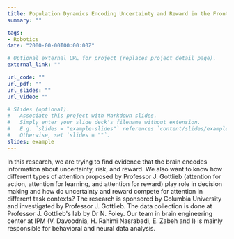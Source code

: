 ```yaml
---
title: Population Dynamics Encoding Uncertainty and Reward in the Fronto Parietal Cortex
summary: ""

tags:
- Robotics
date: "2000-00-00T00:00:00Z"

# Optional external URL for project (replaces project detail page).
external_link: ""

url_code: ""
url_pdf: ""
url_slides: ""
url_video: ""

# Slides (optional).
#   Associate this project with Markdown slides.
#   Simply enter your slide deck's filename without extension.
#   E.g. `slides = "example-slides"` references `content/slides/example-slides.md`.
#   Otherwise, set `slides = ""`.
slides: example
---
```


In this research, we are trying to find evidence that the brain encodes information about uncertainty, risk, and reward. We also want to know how different types of attention proposed by Professor J. Gottlieb (attention for action, attention for learning, and attention for reward)<a target="_blank" href="http://www.sciencedirect.com/science/article/pii/S0896627312008884"></a> play role in decision making and how do uncertainty and reward compete for attention in different task contexts? The research is sponsored by Columbia University and investigated by Professor J. Gottlieb. The data collection is done at Professor J. Gottlieb's lab by Dr N. Foley. Our team in brain engineering center at IPM (V. Davoodnia, H. Rahimi Nasrabadi, E. Zabeh and I) is mainly responsible for behavioral and neural data analysis.